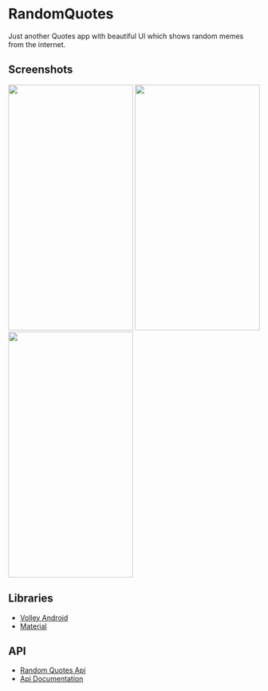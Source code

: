 # RandomQuotes
Just another Quotes app with beautiful UI which shows random memes from the internet.

## Screenshots

<div class="column">
  <img src="https://github.com/hamzaazizofficial/RandomQuotes/blob/master/app/src/main/res/drawable/1.jpg" width="250" height="492" />

  <img src="https://github.com/hamzaazizofficial/RandomQuotes/blob/master/app/src/main/res/drawable/2.jpg" width="250" height="492" />
  
  <img src="https://github.com/hamzaazizofficial/RandomQuotes/blob/master/app/src/main/res/drawable/3.jpg" width="250" height="492"/>
</div>

## Libraries

- [Volley Android](https://developer.android.com/training/volley)
- [Material](https://material.io/develop/android)

## API
- [Random Quotes Api](https://api.quotable.io/random)
- [Api Documentation](https://github.com/lukePeavey/quotable)
